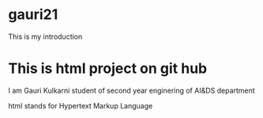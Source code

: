 # gauri21
This is my introduction
<!DOCTYPE html>
<html>
<head>
  <title>my project</title>
</head>
  <body>
<h1>This is html project on git hub</h1>
<p>I am Gauri Kulkarni student of second year enginering of AI&DS department</p>
<p>html stands for Hypertext Markup Language</p>
 </body>
</html>
